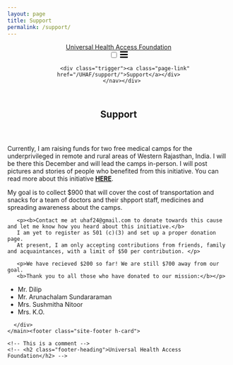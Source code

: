 ```yaml
---
layout: page
title: Support
permalink: /support/
---
```


<html lang="en"><head>
  <meta charset="utf-8">
  <meta http-equiv="X-UA-Compatible" content="IE=edge">
  <meta name="viewport" content="width=device-width, initial-scale=1"><!-- Begin Jekyll SEO tag v2.8.0 -->
<title>About | Universal Health Access Foundation</title>
<meta name="generator" content="Jekyll v4.3.3" />
<meta property="og:title" content="Support" />
<meta property="og:locale" content="en_US" />
<meta name="description" content="The Universal Health Access Foundation (UHAF) is dedicated" />
<meta property="og:description" content="The Universal Health Access Foundation (UHAF) is dedicated" />
<link rel="canonical" href="http://localhost:4000/UHAF/support/" />
<meta property="og:url" content="http://localhost:4000/UHAF/support/" />
<meta property="og:site_name" content="Universal Health Access Foundation" />
<meta property="og:type" content="website" />
<meta name="twitter:card" content="summary" />
<meta property="twitter:title" content="Support" />
<script type="application/ld+json">
{"@context":"https://schema.org","@type":"WebSite","description":"The Universal Health Access Foundation (UHAF) is dedicated","headline":"Support","name":"Universal Health Access Foundation","url":"http://localhost:4000/UHAF/support/"}</script>
<!-- End Jekyll SEO tag -->
<link rel="stylesheet" href="/UHAF/assets/main.css"><link type="application/atom+xml" rel="alternate" href="http://localhost:4000/UHAF/feed.xml" title="Universal Health Access Foundation" /></head>
<body><header class="site-header" role="banner">

  <div class="wrapper"><a class="site-title" rel="author" href="/UHAF/">Universal Health Access Foundation</a><nav class="site-nav">
        <input type="checkbox" id="nav-trigger" class="nav-trigger" />
        <label for="nav-trigger">
          <span class="menu-icon">
            <svg viewBox="0 0 18 15" width="18px" height="15px">
              <path d="M18,1.484c0,0.82-0.665,1.484-1.484,1.484H1.484C0.665,2.969,0,2.304,0,1.484l0,0C0,0.665,0.665,0,1.484,0 h15.032C17.335,0,18,0.665,18,1.484L18,1.484z M18,7.516C18,8.335,17.335,9,16.516,9H1.484C0.665,9,0,8.335,0,7.516l0,0 c0-0.82,0.665-1.484,1.484-1.484h15.032C17.335,6.031,18,6.696,18,7.516L18,7.516z M18,13.516C18,14.335,17.335,15,16.516,15H1.484 C0.665,15,0,14.335,0,13.516l0,0c0-0.82,0.665-1.483,1.484-1.483h15.032C17.335,12.031,18,12.695,18,13.516L18,13.516z"/>
            </svg>
          </span>
        </label>

        <div class="trigger"><a class="page-link" href="/UHAF/support/">Support</a></div>
      </nav></div>
</header>
<main class="page-content" aria-label="Content">
      <div class="wrapper">
        <article class="post">

  <header class="post-header">
    <h1 class="post-title">Support</h1>
  </header>

  <div class="post-content">    
       <p>Currently, I am raising funds for two free medical camps for the underprivileged in remote and rural areas of Western Rajasthan, India. I will be there this December and will lead the camps in-person. I will post pictures and stories of people who benefited from this initiative. You can read more about this initiative <a href="{{ site.baseurl }}/"><b>HERE</b></a>.</p>
       
      
<p>My goal is to collect $900 that will cover the cost of transportation and snacks for a team of doctors and their shpport staff, medicines and spreading awareness about the camps. </p>
       
   
       <p><b>Contact me at uhaf24@gmail.com to donate towards this cause and let me know how you heard about this initiative.</b>
       I am yet to register as 501 (c)(3) and set up a proper donation page.  
       At present, I am only accepting contributions from friends, family and acquaintances, with a limit of $50 per contribution. </p>
   
       <p>We have recieved $200 so far! We are still $700 away from our goal.
       <b>Thank you to all those who have donated to our mission:</b></p>
<ul>
  <li>Mr. Dilip</li>
  <li>Mr. Arunachalam Sundararaman</li>
  <li>Mrs. Sushmitha Nitoor</li>
  <li>Mrs. K.O.</li>
</ul>



  </div>

</article>

      </div>
    </main><footer class="site-footer h-card">
  <data class="u-url" href="/UHAF/"></data>

  <div class="wrapper">

    <!-- This is a comment -->
    <!-- <h2 class="footer-heading">Universal Health Access Foundation</h2> -->

    

  </div>

</footer>
</body>

</html>


